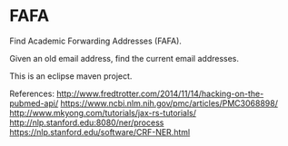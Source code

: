 # FAFA
Find Academic Forwarding Addresses (FAFA).

Given an old email address, find the current email addresses.

This is an eclipse maven project.

References: 
http://www.fredtrotter.com/2014/11/14/hacking-on-the-pubmed-api/
https://www.ncbi.nlm.nih.gov/pmc/articles/PMC3068898/
http://www.mkyong.com/tutorials/jax-rs-tutorials/
http://nlp.stanford.edu:8080/ner/process
https://nlp.stanford.edu/software/CRF-NER.html

